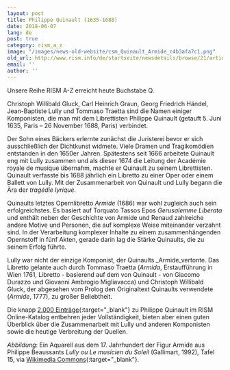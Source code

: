 ```yaml
---
layout: post
title: Philippe Quinault (1635-1688)
date: 2018-06-07
lang: de
post: true
category: rism_a_z
image: "/images/news-old-website/csm_Quinault_Armide_c4b3afa7c1.png"
old_url: http://www.rism.info/de/startseite/newsdetails/browse/21/article/64/philippe-quinault-1635-1688.html
email: ''
author: ''
---
```


Unsere Reihe RISM A-Z erreicht heute Buchstabe Q.

Christoph Willibald Gluck, Carl Heinrich Graun, Georg Friedrich Händel, Jean-Baptiste Lully und Tommaso Traetta sind die Namen einiger Komponisten, die man mit dem Librettisten Philippe Quinault (getauft 5. Juni 1635, Paris – 26 November 1688, Paris) verbindet.

Der Sohn eines Bäckers erlernte zunächst die Juristerei bevor er sich ausschließlich der Dichtkunst widmete. Viele Dramen und Tragikomödien entstanden in den 1650er Jahren. Spätestens seit 1666 arbeitete Quinault eng mit Lully zusammen und als dieser 1674 die Leitung der Académie royale de musique übernahm, machte er Quinault zu seinem Librettisten. Quinault verfasste bis 1688 jährlich ein Libretto zu einer Oper oder einem Ballett von Lully. Mit der Zusammenarbeit von Quinault und Lully begann die Ära der _tragédie lyrique_.

Quinaults letztes Opernlibretto _Armide_ (1686) war wohl zugleich auch sein erfolgreichstes. Es basiert auf Torquato Tassos Epos _Gerusalemme Liberata_ und enthält neben der Geschichte von Armide und Renaud zahlreiche andere Motive und Personen, die auf komplexe Weise miteinander verzahnt sind. In der Verarbeitung komplexer Inhalte zu einem zusammenhängenden Opernstoff in fünf Akten, gerade darin lag die Stärke Quinaults, die zu seinem Erfolg führte.

Lully war nicht der einzige Komponist, der Quinaults _Armide_vertonte. Das Libretto gelante auch durch Tommaso Traetta (_Armida_, Erstaufführung in Wien 1761, Libretto - basierend auf dem von Quinault - von Giacomo Durazzo und Giovanni Ambrogio Migliavacca) und Christoph Willibald Gluck, der abgesehen vom Prolog den Originaltext Quinaults verwendete (_Armide_, 1777), zu großer Beliebtheit.

Die knapp [2.000 Einträge](https://opac.rism.info/search?View=rism&q=61556388){:target="_blank"} zu Philippe Quinault im RISM Online-Katalog entbehren jeder Vollständigkeit, bieten aber einen guten Überblick über die Zusammenarbeit mit Lully und anderen Komponisten sowie die heutige Verbreitung der Quellen.

_Abbildung_: Ein Aquarell aus dem 17. Jahrhundert der Figur Armide aus Philippe Beaussants _Lully ou Le musicien du Soleil_ (Gallimart, 1992), Tafel 15, via [Wikimedia Commons](https://commons.wikimedia.org/wiki/File:Lully_-_Armide_-_watercolor_17th_century_-_Armide.png){:target="_blank"}.